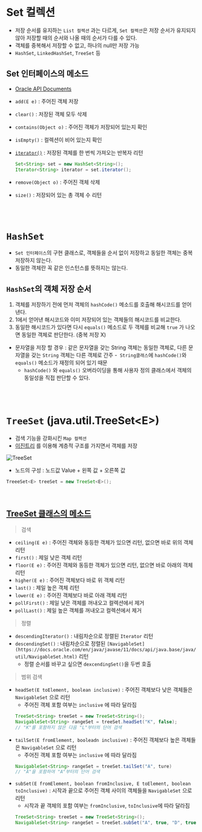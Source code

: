 # Set 컬렉션
- 저장 순서를 유지하는 ```List 컬렉션``` 과는 다르게, ```Set 컬렉션```은 저장 순서가 유지되지 않아 저장할 때의 순서와 나올 때의 순서가 다를 수 있다.
- 객체를 중복해서 저장할 수 없고, 하나의 null만 저장 가능
- ```HashSet```, ```LinkedHashSet```, ```TreeSet``` 등

## Set 인터페이스의 메소드
- [Oracle API Documents](https://docs.oracle.com/en/java/javase/11/docs/api/java.base/java/util/Set.html)

- ```add(E e)``` : 주어진 객체 저장

- ```clear()``` : 저장된 객체 모두 삭제

- ```contains(Object o)``` : 주어진 객체가 저장되어 있는지 확인

- ```isEmpty()``` : 컬렉션이 비어 있는지 확인

- [```iterator()```](https://github.com/Jserim420/java/blob/main/Collection/Iterator.md) : 저장된 객체를 한 번씩 가져오는 반복자 리턴
    ```java
    Set<String> set = new HashSet<String>();
    Iterator<String> iterator = set.iterator();
    ```
    
- ```remove(Object o)``` : 주어진 객체 삭제

- ```size()``` : 저장되어 있는 총 객체 수 리턴

<br><br>

# ```HashSet```
- ```Set 인터페이스```의 구현 클래스로, 객체들을 순서 없이 저장하고 동일한 객체는 중복 저장하지 않는다.
- 동일한 객체란 꼭 같은 인스턴스를 뜻하지는 않는다.

## ```HashSet```의 객체 저장 순서
1. 객체를 저장하기 전에 먼저 객체의 ```hashCode()``` 메소드를 호출해 해시코드를 얻어낸다.
2. 1에서 얻어낸 해시코드와 이미 저장되어 있는 객체들의 해시코드를 비교한다.
3. 동일한 해시코드가 있다면 다시 ```equals()``` 메소드로 두 객체를 비교해 ```true``` 가 나오면 동일한 객체로 판단한다. (중복 저장 X)

- 문자열을 저장 할 경우 : 같은 문자열을 갖는 String 객체는 동일한 객체로, 다른 문자열을 갖는 ```String``` 객체는 다른 객체로 간주
    -``` String클래스```에 ```hashCode()```와 ```equals()``` 메소드가 재정의 되어 있기 때문
    - ```hashCode()``` 와 ```equals()``` 오버라이딩을 통해 사용자 정의 클래스에서 객체의 동일성을 직접 판단할 수 있다. 

<br><br>

# ```TreeSet``` (java.util.TreeSet<<E>E>)
- 검색 기능을 강화시킨 ```Map 컬렉션```
- [이진트리](https://github.com/Jserim420/Computuer_Science/blob/main/Data_Structure/NonLinear.md#%ED%8A%B8%EB%A6%AC-%EC%A2%85%EB%A5%98) 를 이용해 계층적 구조를 가지면서 객체를 저장

![TreeSet](https://user-images.githubusercontent.com/81462623/218412921-e97c2393-a65e-4f4e-ae18-2819cc8bdb95.png)
- 노드의 구성 : 노드값 Value + 왼쪽 값 + 오른쪽 값

```java
TreeeSet<E> treeSet = new TreeSet<E>();
```

<br>

## [TreeSet 클래스의 메소드](https://docs.oracle.com/en/java/javase/11/docs/api/java.base/java/util/TreeSet.html)

> 검색
- ```ceiling(E e)``` : 주어진 객체와 동등한 객체가 있으면 리턴, 없으면 바로 위의 객체 리턴
- ````first()```` : 제일 낮은 객체 리턴
- ````floor(E e)```` : 주어진 객체와 동등한 객체가 있으면 리턴, 없으면 바로 아래의 객체 리턴
- ````higher(E e)```` : 주어진 객체보다 바로 위 객체 리턴
- ````last()```` : 제일 높은 객체 리턴
- ````lower(E e)```` : 주어진 객체보다 바로 아래 객체 리턴
- ````pollFirst()```` : 제일 낮은 객체를 꺼내오고 컬렉션에서 제거
- ````pollLast()```` : 제일 높은 객체를 꺼내오고 컬렉션에서 제거

> 정렬
- ```descendingIterator()``` : 내림차순으로 정렬된 ```Iterator``` 리턴
- ```descendingSet()``` : 내림차순으로 정렬된 ```[NavigableSet](https://docs.oracle.com/en/java/javase/11/docs/api/java.base/java/util/NavigableSet.html)``` 리턴
    - 정렬 순서를 바꾸고 싶으면 ```dexcendingSet()```을 두번 호출

> 범위 검색
- ```headSet(E toElement, boolean inclusive)``` : 주어진 객체보다 낮은 객체들은 ```NavigableSet``` 으로 리턴
    - 주어진 객체 포함 여부는 ```inclusive``` 에 따라 달라짐
    ```java
    TreeSet<String> treeSet = new TreeSet<String>();
    NavigableSet<String> rangeSet = treeSet.headSet("K", false);
    // "K"를 포함하지 않은 다음 "L"부터의 단어 검색
    ```
- ```tailSet(E fromElement, booleadn inclusive)``` : 주어진 객체보다 높은 객체들은 ```NavigableSet``` 으로 리턴
    - 주어진 객체 포함 여부는 ```inclusive``` 에 따라 달라짐
    ```java
    NavigableSet<String> rangeSet = treeSet.tailSet("A", ture) 
    // "A"을 포함하여 "A"부터의 단어 검색
    ```
- ``subSet(E fromElement, boolean fromInclusive, E toElement, boolean toInclusive)`` : 시작과 끝으로 주어진 객체 사이의 객체들을 ```NavigableSet``` 으로 리턴
    - 시작과 끝 객체의 포함 여부는 ```fromInclusive```, ```toInclusive```에 따라 달라짐
    ```java
    TreeSet<String> treeSet = new TreeSet<String>();
    NavigableSet<String> rangeSet = treeSet.subSet("A", true, "D", true) // A~D 사이의 단어 검색
    ```